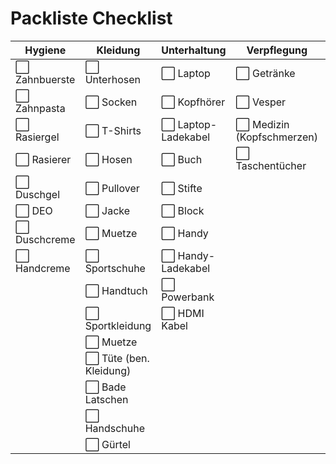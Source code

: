 # Packliste Checklist

|Hygiene           |Kleidung                 |Unterhaltung         |Verpflegung                |Sonstiges                  |
|------------------|-------------------------|---------------------|---------------------------|---------------------------|
| ⬜️ Zahnbuerste   | ⬜️ Unterhosen           | ⬜️ Laptop           | ⬜️ Getränke                | ⬜️ Reise-Ticket           |
| ⬜️️ Zahnpasta     | ⬜️ Socken               | ⬜️ Kopfhörer        | ⬜️ Vesper                  | ⬜️ Hoteladresse           |
| ⬜️️ Rasiergel     | ⬜️ T-Shirts             | ⬜️ Laptop-Ladekabel | ⬜️ Medizin (Kopfschmerzen) | ⬜️ Fahrplan ausgedruckt   |
| ⬜️️ Rasierer      | ⬜️ Hosen                | ⬜️ Buch             | ⬜️ Taschentücher           | ⬜️ Geldbeutel             |
| ⬜️️ Duschgel      | ⬜️ Pullover             | ⬜️ Stifte           |                            | ⬜️ (Hotel-Reservierung)   |
| ⬜️️ DEO           | ⬜️ Jacke                | ⬜️ Block            |                            | ⬜️ EC-Karte               |
| ⬜️️ Duschcreme    | ⬜️ Muetze               | ⬜️ Handy            |                            | ⬜️ Personalausweis        |
| ⬜️️ Handcreme     | ⬜️ Sportschuhe          | ⬜️ Handy-Ladekabel  |                            | ⬜️ Führerschein           |
|                  | ⬜️ Handtuch             | ⬜️ Powerbank        |                            | ⬜️ Bargeld                |
|                  | ⬜️ Sportkleidung        | ⬜️ HDMI Kabel       |                            | ⬜️ Umhängetasche          |
|                  | ⬜️ Muetze               |                     |                            |                           |
|                  | ⬜️ Tüte (ben. Kleidung) |                     |                            |                           |
|                  | ⬜️ Bade Latschen        |                     |                            |                           |
|                  | ⬜️ Handschuhe           |                     |                            |                           |
|                  | ⬜️ Gürtel               |                     |                            |                           |


